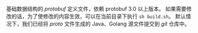 基础数据结构的 *protobuf* 定义文件，依赖 protobuf 3.0 以上版本。
如果需要修改的话，为了使修改的内容生效，可以在当前目录下执行 `sh build.sh`。
默认情况下，我们已经将 *proto* 文件生成的 Java、Golang 源文件提交到 *git* 仓库中。
